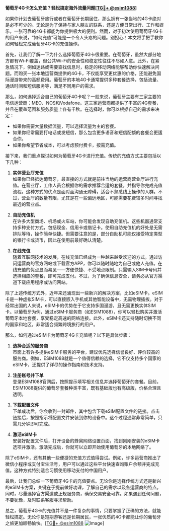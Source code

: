 **葡萄牙4G卡怎么充值？轻松搞定海外流量问题[[TG💪+ @esim1088](https://t.me/s/esim1088)]**

如果你计划去葡萄牙旅行或者在葡萄牙长期居住，那么拥有一张当地的4G卡绝对是必不可少的。无论是为了保持与家人朋友的联系，还是方便日常出行、工作和娱乐，一张可靠的4G卡都能为你提供极大的便利。然而，对于初次使用葡萄牙4G卡的用户来说，“如何充值”可能是一个令人头疼的问题。别担心！本文将手把手教你如何轻松完成葡萄牙4G卡的充值操作。

首先，让我们了解一下为什么选择葡萄牙4G卡很重要。在葡萄牙，虽然大部分地方都有Wi-Fi覆盖，但公共Wi-Fi的安全性和稳定性往往不尽如人意。此外，在紧急情况下，例如迷路或需要查找信息时，稳定的移动网络能够帮助你快速解决问题。而购买一张本地运营商提供的4G卡，不仅能享受更优惠的价格，还能避免国际漫游带来的高额费用。葡萄牙的本地4G卡通常提供多种套餐选择，包括流量、通话时间和短信服务等，满足不同用户的需求。

那么，如何选择适合自己的葡萄牙4G卡呢？一般来说，葡萄牙主要有三家主要的电信运营商：MEO、NOS和Vodafone。这三家运营商都提供了丰富的4G套餐，并且在覆盖范围和服务质量上各有千秋。在选择时，你可以根据自己的需求来决定：

- 如果你需要大量数据流量，可以选择流量为主的套餐。
- 如果你经常需要打电话或发短信，那么包含更多语音和短信配额的套餐会更适合你。
- 如果你希望节省成本，可以考虑预付费卡，按需充值。

接下来，我们重点探讨如何为葡萄牙4G卡进行充值。传统的充值方式主要包括以下几种：

1. **实体营业厅充值**  
   如果你已经抵达葡萄牙，最直接的方式就是前往当地的运营商营业厅进行充值。在营业厅，工作人员会根据你的需求推荐合适的套餐，并指导你完成充值流程。这种方式的优点是面对面沟通无障碍，适合不熟悉线上操作的人群。不过，营业厅的数量有限，尤其是在一些偏远地区，可能需要花费较多时间寻找最近的营业点。

2. **自助充值机**  
   在许多大型商场、机场或火车站，你可能会发现自助充值机。这些机器通常支持多种支付方式，包括现金、信用卡或借记卡。使用自助充值机的好处是无需排队等待，操作简单快捷。但需要注意的是，部分自助机可能仅接受特定类型的银行卡或货币，因此在使用前最好确认清楚。

3. **在线充值**  
   随着互联网技术的发展，在线充值已经成为一种越来越受欢迎的方式。通过访问运营商的官方网站或下载官方APP，你可以随时随地为自己或他人充值。在线充值的优点显而易见——方便快捷、不受地点限制。只需输入SIM卡号码并选择相应的套餐，即可完成支付。不过，为了确保信息安全，请务必从官方渠道下载应用程序或访问网站。

除了上述传统方式外，近年来还涌现出一些新兴的解决方案，比如eSIM卡。eSIM卡是一种虚拟SIM卡，可以直接嵌入手机或其他智能设备中，无需物理插拔。对于经常出国的人来说，eSIM卡的优势在于它支持多国漫游，且无需更换实体SIM卡。以葡萄牙为例，通过eSIM卡服务商（如ESIM1088），你可以轻松购买并激活葡萄牙本地套餐，享受稳定高速的网络连接。此外，eSIM卡还支持随时切换不同的国家和地区，非常适合频繁跨境旅行的用户。

那么，如何通过eSIM卡为葡萄牙4G卡充值呢？以下是具体步骤：

1. **选择合适的服务商**  
   市面上有许多提供eSIM卡服务的平台，建议优先选择信誉良好、评价较高的服务商。例如，ESIM1088就是一个值得信赖的选择，它不仅支持多个国家的eSIM卡，还提供了详尽的操作指南和技术支持。

2. **注册账号并下单**  
   登录ESIM1088官网后，按照提示填写相关信息并选择葡萄牙的套餐。目前，ESIM1088提供的葡萄牙套餐种类丰富，既有基础版也有高级版，价格合理且透明。

3. **下载配置文件**  
   下单成功后，你会收到一封邮件，其中包含下载eSIM配置文件的链接。点击链接后，按照指示将配置文件安装到你的设备中。这个过程通常非常简单，只需几分钟即可完成。

4. **激活eSIM卡**  
   安装好配置文件后，打开设备的蜂窝网络设置页面，找到刚刚安装的eSIM卡选项并激活。激活完成后，你就可以立即开始使用葡萄牙的本地网络了。

除了eSIM卡，还有其他一些便捷的充值方式值得尝试。例如，许多运营商推出了微信小程序或支付宝生活号，用户可以通过这些平台快速查询账户余额并完成充值。这种方式特别适合习惯使用移动支付的中国用户。

最后，让我们总结一下葡萄牙4G卡的充值要点。无论你是选择传统方式还是新兴的eSIM卡方案，关键在于提前做好功课，了解自己的需求以及各运营商的特点。同时，尽量选择官方渠道或正规服务商，确保交易安全可靠。如果遇到任何问题，不要犹豫，及时联系客服寻求帮助。

总之，葡萄牙4G卡的充值并不是一件复杂的事情，只要掌握了正确的方法，就能轻松搞定。无论你是短期游客还是长期居民，一张优质的4G卡都能让你的葡萄牙之旅更加顺畅愉快。[[TG💪+ @esim1088](https://t.me/s/esim1088) ![Image](https://i.postimg.cc/4NQfJmqS/Snipaste-2025-05-13-00-14-12.png)]